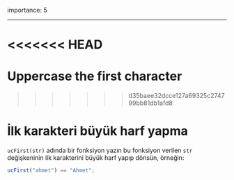 importance: 5

---

<<<<<<< HEAD
=======
# Uppercase the first character
>>>>>>> d35baee32dcce127a69325c274799bb81db1afd8

# İlk karakteri büyük harf yapma

`ucFirst(str)` adında bir fonksiyon yazın bu fonksiyon verilen `str` değişkeninin ilk karakterini büyük harf yapıp dönsün, örneğin:

```js
ucFirst("ahmet") == "Ahmet";
```
